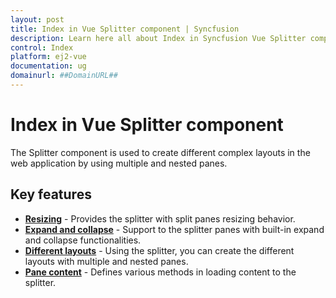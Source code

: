 ```yaml
---
layout: post
title: Index in Vue Splitter component | Syncfusion
description: Learn here all about Index in Syncfusion Vue Splitter component of Syncfusion Essential JS 2 and more.
control: Index 
platform: ej2-vue
documentation: ug
domainurl: ##DomainURL##
---
```


# Index in Vue Splitter component

The Splitter component is used to create different complex layouts in the web application by using multiple and nested panes.

## Key features

* **[Resizing](./resizing/)**  - Provides the splitter with split panes resizing behavior.
* **[Expand and collapse](./expand-collapse/)** - Support to the splitter panes with built-in expand and collapse functionalities.
* **[Different layouts](./different-layouts/)** - Using the splitter, you can create the different layouts with multiple and nested panes.
* **[Pane content](./pane-content/)**  - Defines various methods in loading content to the splitter.